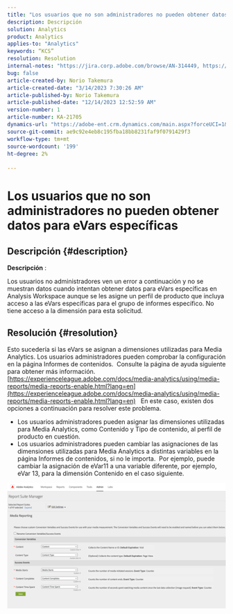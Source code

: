 ```yaml
---
title: "Los usuarios que no son administradores no pueden obtener datos para eVars específicas"
description: Descripción
solution: Analytics
product: Analytics
applies-to: "Analytics"
keywords: “KCS”
resolution: Resolution
internal-notes: "https://jira.corp.adobe.com/browse/AN-314449, https://jira.corp.adobe.com/browse/AN-288651"
bug: false
article-created-by: Norio Takemura
article-created-date: "3/14/2023 7:30:26 AM"
article-published-by: Norio Takemura
article-published-date: "12/14/2023 12:52:59 AM"
version-number: 1
article-number: KA-21705
dynamics-url: "https://adobe-ent.crm.dynamics.com/main.aspx?forceUCI=1&pagetype=entityrecord&etn=knowledgearticle&id=caa78e11-3ac2-ed11-83ff-6045bd006295"
source-git-commit: ae9c92e4eb8c195fba18bb8231faf9f0791429f3
workflow-type: tm+mt
source-wordcount: '199'
ht-degree: 2%

---
```


# Los usuarios que no son administradores no pueden obtener datos para eVars específicas

## Descripción {#description}


<b>Descripción</b> :

Los usuarios no administradores ven un error a continuación y no se muestran datos cuando intentan obtener datos para eVars específicas en Analysis Workspace aunque se les asigne un perfil de producto que incluya acceso a las eVars específicas para el grupo de informes específico.
No tiene acceso a la dimensión para esta solicitud.


## Resolución {#resolution}


Esto sucedería si las eVars se asignan a dimensiones utilizadas para Media Analytics.
Los usuarios administradores pueden comprobar la configuración en la página Informes de contenidos.  Consulte la página de ayuda siguiente para obtener más información.
[https://experienceleague.adobe.com/docs/media-analytics/using/media-reports/media-reports-enable.html?lang=en](https://experienceleague.adobe.com/docs/media-analytics/using/media-reports/media-reports-enable.html?lang=en)
 
En este caso, existen dos opciones a continuación para resolver este problema.

- Los usuarios administradores pueden asignar las dimensiones utilizadas para Media Analytics, como Contenido y Tipo de contenido, al perfil de producto en cuestión.
- Los usuarios administradores pueden cambiar las asignaciones de las dimensiones utilizadas para Media Analytics a distintas variables en la página Informes de contenidos, si no le importa.  Por ejemplo, puede cambiar la asignación de eVar11 a una variable diferente, por ejemplo, eVar 13, para la dimensión Contenido en el caso siguiente.


![](assets/c3c48629-06e0-ed11-a7c7-6045bd006e5a.png)
